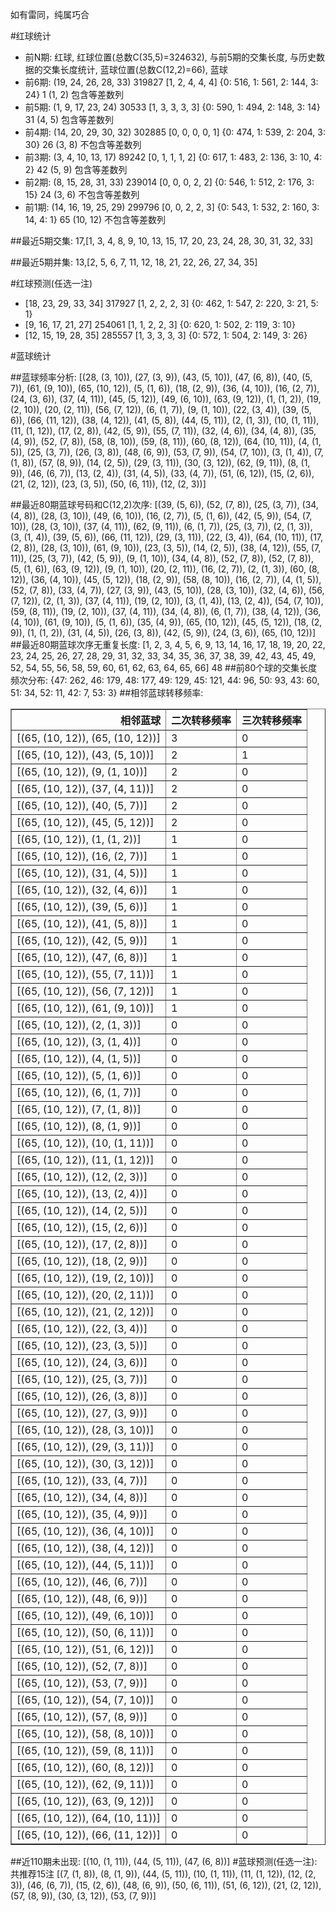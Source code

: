 <!-- 
.. title: 大乐透15083期(2015-07-20)数据分析报告
.. slug: dlott-15083-2015-07-20-report
.. date: 2015-07-21 08:00:00 UTC+08:00
.. tags: Lottery
.. link: 
.. description: 
.. type: text
-->

如有雷同，纯属巧合

<!-- TEASER_END-->

#红球统计

- 前N期: 红球, 红球位置(总数C(35,5)=324632), 与前5期的交集长度, 与历史数据的交集长度统计, 蓝球位置(总数C(12,2)=66), 蓝球
- 前6期: (19, 24, 26, 28, 33) 319827 [1, 2, 4, 4, 4] {0: 516, 1: 561, 2: 144, 3: 24} 1 (1, 2) 包含等差数列
- 前5期: (1, 9, 17, 23, 24) 30533 [1, 3, 3, 3, 3] {0: 590, 1: 494, 2: 148, 3: 14} 31 (4, 5) 包含等差数列
- 前4期: (14, 20, 29, 30, 32) 302885 [0, 0, 0, 0, 1] {0: 474, 1: 539, 2: 204, 3: 30} 26 (3, 8) 不包含等差数列
- 前3期: (3, 4, 10, 13, 17) 89242 [0, 1, 1, 1, 2] {0: 617, 1: 483, 2: 136, 3: 10, 4: 2} 42 (5, 9) 包含等差数列
- 前2期: (8, 15, 28, 31, 33) 239014 [0, 0, 0, 2, 2] {0: 546, 1: 512, 2: 176, 3: 15} 24 (3, 6) 不包含等差数列
- 前1期: (14, 16, 19, 25, 29) 299796 [0, 0, 2, 2, 3] {0: 543, 1: 532, 2: 160, 3: 14, 4: 1} 65 (10, 12) 不包含等差数列

##最近5期交集:
17,[1, 3, 4, 8, 9, 10, 13, 15, 17, 20, 23, 24, 28, 30, 31, 32, 33]

##最近5期并集:
13,[2, 5, 6, 7, 11, 12, 18, 21, 22, 26, 27, 34, 35]

#红球预测(任选一注)

- [18, 23, 29, 33, 34] 317927 [1, 2, 2, 2, 3] {0: 462, 1: 547, 2: 220, 3: 21, 5: 1}
- [9, 16, 17, 21, 27] 254061 [1, 1, 2, 2, 3] {0: 620, 1: 502, 2: 119, 3: 10}
- [12, 15, 19, 28, 35] 285557 [1, 3, 3, 3, 3] {0: 572, 1: 504, 2: 149, 3: 26}

#蓝球统计

##蓝球频率分析:
[(28, (3, 10)), (27, (3, 9)), (43, (5, 10)), (47, (6, 8)), (40, (5, 7)), (61, (9, 10)), (65, (10, 12)), (5, (1, 6)), (18, (2, 9)), (36, (4, 10)), (16, (2, 7)), (24, (3, 6)), (37, (4, 11)), (45, (5, 12)), (49, (6, 10)), (63, (9, 12)), (1, (1, 2)), (19, (2, 10)), (20, (2, 11)), (56, (7, 12)), (6, (1, 7)), (9, (1, 10)), (22, (3, 4)), (39, (5, 6)), (66, (11, 12)), (38, (4, 12)), (41, (5, 8)), (44, (5, 11)), (2, (1, 3)), (10, (1, 11)), (11, (1, 12)), (17, (2, 8)), (42, (5, 9)), (55, (7, 11)), (32, (4, 6)), (34, (4, 8)), (35, (4, 9)), (52, (7, 8)), (58, (8, 10)), (59, (8, 11)), (60, (8, 12)), (64, (10, 11)), (4, (1, 5)), (25, (3, 7)), (26, (3, 8)), (48, (6, 9)), (53, (7, 9)), (54, (7, 10)), (3, (1, 4)), (7, (1, 8)), (57, (8, 9)), (14, (2, 5)), (29, (3, 11)), (30, (3, 12)), (62, (9, 11)), (8, (1, 9)), (46, (6, 7)), (13, (2, 4)), (31, (4, 5)), (33, (4, 7)), (51, (6, 12)), (15, (2, 6)), (21, (2, 12)), (23, (3, 5)), (50, (6, 11)), (12, (2, 3))]

##最近80期蓝球号码和C(12,2)次序:
[(39, (5, 6)), (52, (7, 8)), (25, (3, 7)), (34, (4, 8)), (28, (3, 10)), (49, (6, 10)), (16, (2, 7)), (5, (1, 6)), (42, (5, 9)), (54, (7, 10)), (28, (3, 10)), (37, (4, 11)), (62, (9, 11)), (6, (1, 7)), (25, (3, 7)), (2, (1, 3)), (3, (1, 4)), (39, (5, 6)), (66, (11, 12)), (29, (3, 11)), (22, (3, 4)), (64, (10, 11)), (17, (2, 8)), (28, (3, 10)), (61, (9, 10)), (23, (3, 5)), (14, (2, 5)), (38, (4, 12)), (55, (7, 11)), (25, (3, 7)), (42, (5, 9)), (9, (1, 10)), (34, (4, 8)), (52, (7, 8)), (52, (7, 8)), (5, (1, 6)), (63, (9, 12)), (9, (1, 10)), (20, (2, 11)), (16, (2, 7)), (2, (1, 3)), (60, (8, 12)), (36, (4, 10)), (45, (5, 12)), (18, (2, 9)), (58, (8, 10)), (16, (2, 7)), (4, (1, 5)), (52, (7, 8)), (33, (4, 7)), (27, (3, 9)), (43, (5, 10)), (28, (3, 10)), (32, (4, 6)), (56, (7, 12)), (2, (1, 3)), (37, (4, 11)), (19, (2, 10)), (3, (1, 4)), (13, (2, 4)), (54, (7, 10)), (59, (8, 11)), (19, (2, 10)), (37, (4, 11)), (34, (4, 8)), (6, (1, 7)), (38, (4, 12)), (36, (4, 10)), (61, (9, 10)), (5, (1, 6)), (35, (4, 9)), (65, (10, 12)), (45, (5, 12)), (18, (2, 9)), (1, (1, 2)), (31, (4, 5)), (26, (3, 8)), (42, (5, 9)), (24, (3, 6)), (65, (10, 12))]
##最近80期蓝球次序无重复长度:
[1, 2, 3, 4, 5, 6, 9, 13, 14, 16, 17, 18, 19, 20, 22, 23, 24, 25, 26, 27, 28, 29, 31, 32, 33, 34, 35, 36, 37, 38, 39, 42, 43, 45, 49, 52, 54, 55, 56, 58, 59, 60, 61, 62, 63, 64, 65, 66] 48
##前80个球的交集长度频次分布:
{47: 262, 46: 179, 48: 177, 49: 129, 45: 121, 44: 96, 50: 93, 43: 60, 51: 34, 52: 11, 42: 7, 53: 3}
##相邻蓝球转移频率:
<table border="1" class="table table-striped dataframe">
  <thead>
    <tr style="text-align: right;">
      <th>相邻蓝球</th>
      <th>二次转移频率</th>
      <th>三次转移频率</th>
    </tr>
  </thead>
  <tbody>
    <tr>
      <td>[(65, (10, 12)), (65, (10, 12))]</td>
      <td>3</td>
      <td>0</td>
    </tr>
    <tr>
      <td>[(65, (10, 12)), (43, (5, 10))]</td>
      <td>2</td>
      <td>1</td>
    </tr>
    <tr>
      <td>[(65, (10, 12)), (9, (1, 10))]</td>
      <td>2</td>
      <td>0</td>
    </tr>
    <tr>
      <td>[(65, (10, 12)), (37, (4, 11))]</td>
      <td>2</td>
      <td>0</td>
    </tr>
    <tr>
      <td>[(65, (10, 12)), (40, (5, 7))]</td>
      <td>2</td>
      <td>0</td>
    </tr>
    <tr>
      <td>[(65, (10, 12)), (45, (5, 12))]</td>
      <td>2</td>
      <td>0</td>
    </tr>
    <tr>
      <td>[(65, (10, 12)), (1, (1, 2))]</td>
      <td>1</td>
      <td>0</td>
    </tr>
    <tr>
      <td>[(65, (10, 12)), (16, (2, 7))]</td>
      <td>1</td>
      <td>0</td>
    </tr>
    <tr>
      <td>[(65, (10, 12)), (31, (4, 5))]</td>
      <td>1</td>
      <td>0</td>
    </tr>
    <tr>
      <td>[(65, (10, 12)), (32, (4, 6))]</td>
      <td>1</td>
      <td>0</td>
    </tr>
    <tr>
      <td>[(65, (10, 12)), (39, (5, 6))]</td>
      <td>1</td>
      <td>0</td>
    </tr>
    <tr>
      <td>[(65, (10, 12)), (41, (5, 8))]</td>
      <td>1</td>
      <td>0</td>
    </tr>
    <tr>
      <td>[(65, (10, 12)), (42, (5, 9))]</td>
      <td>1</td>
      <td>0</td>
    </tr>
    <tr>
      <td>[(65, (10, 12)), (47, (6, 8))]</td>
      <td>1</td>
      <td>0</td>
    </tr>
    <tr>
      <td>[(65, (10, 12)), (55, (7, 11))]</td>
      <td>1</td>
      <td>0</td>
    </tr>
    <tr>
      <td>[(65, (10, 12)), (56, (7, 12))]</td>
      <td>1</td>
      <td>0</td>
    </tr>
    <tr>
      <td>[(65, (10, 12)), (61, (9, 10))]</td>
      <td>1</td>
      <td>0</td>
    </tr>
    <tr>
      <td>[(65, (10, 12)), (2, (1, 3))]</td>
      <td>0</td>
      <td>0</td>
    </tr>
    <tr>
      <td>[(65, (10, 12)), (3, (1, 4))]</td>
      <td>0</td>
      <td>0</td>
    </tr>
    <tr>
      <td>[(65, (10, 12)), (4, (1, 5))]</td>
      <td>0</td>
      <td>0</td>
    </tr>
    <tr>
      <td>[(65, (10, 12)), (5, (1, 6))]</td>
      <td>0</td>
      <td>0</td>
    </tr>
    <tr>
      <td>[(65, (10, 12)), (6, (1, 7))]</td>
      <td>0</td>
      <td>0</td>
    </tr>
    <tr>
      <td>[(65, (10, 12)), (7, (1, 8))]</td>
      <td>0</td>
      <td>0</td>
    </tr>
    <tr>
      <td>[(65, (10, 12)), (8, (1, 9))]</td>
      <td>0</td>
      <td>0</td>
    </tr>
    <tr>
      <td>[(65, (10, 12)), (10, (1, 11))]</td>
      <td>0</td>
      <td>0</td>
    </tr>
    <tr>
      <td>[(65, (10, 12)), (11, (1, 12))]</td>
      <td>0</td>
      <td>0</td>
    </tr>
    <tr>
      <td>[(65, (10, 12)), (12, (2, 3))]</td>
      <td>0</td>
      <td>0</td>
    </tr>
    <tr>
      <td>[(65, (10, 12)), (13, (2, 4))]</td>
      <td>0</td>
      <td>0</td>
    </tr>
    <tr>
      <td>[(65, (10, 12)), (14, (2, 5))]</td>
      <td>0</td>
      <td>0</td>
    </tr>
    <tr>
      <td>[(65, (10, 12)), (15, (2, 6))]</td>
      <td>0</td>
      <td>0</td>
    </tr>
    <tr>
      <td>[(65, (10, 12)), (17, (2, 8))]</td>
      <td>0</td>
      <td>0</td>
    </tr>
    <tr>
      <td>[(65, (10, 12)), (18, (2, 9))]</td>
      <td>0</td>
      <td>0</td>
    </tr>
    <tr>
      <td>[(65, (10, 12)), (19, (2, 10))]</td>
      <td>0</td>
      <td>0</td>
    </tr>
    <tr>
      <td>[(65, (10, 12)), (20, (2, 11))]</td>
      <td>0</td>
      <td>0</td>
    </tr>
    <tr>
      <td>[(65, (10, 12)), (21, (2, 12))]</td>
      <td>0</td>
      <td>0</td>
    </tr>
    <tr>
      <td>[(65, (10, 12)), (22, (3, 4))]</td>
      <td>0</td>
      <td>0</td>
    </tr>
    <tr>
      <td>[(65, (10, 12)), (23, (3, 5))]</td>
      <td>0</td>
      <td>0</td>
    </tr>
    <tr>
      <td>[(65, (10, 12)), (24, (3, 6))]</td>
      <td>0</td>
      <td>0</td>
    </tr>
    <tr>
      <td>[(65, (10, 12)), (25, (3, 7))]</td>
      <td>0</td>
      <td>0</td>
    </tr>
    <tr>
      <td>[(65, (10, 12)), (26, (3, 8))]</td>
      <td>0</td>
      <td>0</td>
    </tr>
    <tr>
      <td>[(65, (10, 12)), (27, (3, 9))]</td>
      <td>0</td>
      <td>0</td>
    </tr>
    <tr>
      <td>[(65, (10, 12)), (28, (3, 10))]</td>
      <td>0</td>
      <td>0</td>
    </tr>
    <tr>
      <td>[(65, (10, 12)), (29, (3, 11))]</td>
      <td>0</td>
      <td>0</td>
    </tr>
    <tr>
      <td>[(65, (10, 12)), (30, (3, 12))]</td>
      <td>0</td>
      <td>0</td>
    </tr>
    <tr>
      <td>[(65, (10, 12)), (33, (4, 7))]</td>
      <td>0</td>
      <td>0</td>
    </tr>
    <tr>
      <td>[(65, (10, 12)), (34, (4, 8))]</td>
      <td>0</td>
      <td>0</td>
    </tr>
    <tr>
      <td>[(65, (10, 12)), (35, (4, 9))]</td>
      <td>0</td>
      <td>0</td>
    </tr>
    <tr>
      <td>[(65, (10, 12)), (36, (4, 10))]</td>
      <td>0</td>
      <td>0</td>
    </tr>
    <tr>
      <td>[(65, (10, 12)), (38, (4, 12))]</td>
      <td>0</td>
      <td>0</td>
    </tr>
    <tr>
      <td>[(65, (10, 12)), (44, (5, 11))]</td>
      <td>0</td>
      <td>0</td>
    </tr>
    <tr>
      <td>[(65, (10, 12)), (46, (6, 7))]</td>
      <td>0</td>
      <td>0</td>
    </tr>
    <tr>
      <td>[(65, (10, 12)), (48, (6, 9))]</td>
      <td>0</td>
      <td>0</td>
    </tr>
    <tr>
      <td>[(65, (10, 12)), (49, (6, 10))]</td>
      <td>0</td>
      <td>0</td>
    </tr>
    <tr>
      <td>[(65, (10, 12)), (50, (6, 11))]</td>
      <td>0</td>
      <td>0</td>
    </tr>
    <tr>
      <td>[(65, (10, 12)), (51, (6, 12))]</td>
      <td>0</td>
      <td>0</td>
    </tr>
    <tr>
      <td>[(65, (10, 12)), (52, (7, 8))]</td>
      <td>0</td>
      <td>0</td>
    </tr>
    <tr>
      <td>[(65, (10, 12)), (53, (7, 9))]</td>
      <td>0</td>
      <td>0</td>
    </tr>
    <tr>
      <td>[(65, (10, 12)), (54, (7, 10))]</td>
      <td>0</td>
      <td>0</td>
    </tr>
    <tr>
      <td>[(65, (10, 12)), (57, (8, 9))]</td>
      <td>0</td>
      <td>0</td>
    </tr>
    <tr>
      <td>[(65, (10, 12)), (58, (8, 10))]</td>
      <td>0</td>
      <td>0</td>
    </tr>
    <tr>
      <td>[(65, (10, 12)), (59, (8, 11))]</td>
      <td>0</td>
      <td>0</td>
    </tr>
    <tr>
      <td>[(65, (10, 12)), (60, (8, 12))]</td>
      <td>0</td>
      <td>0</td>
    </tr>
    <tr>
      <td>[(65, (10, 12)), (62, (9, 11))]</td>
      <td>0</td>
      <td>0</td>
    </tr>
    <tr>
      <td>[(65, (10, 12)), (63, (9, 12))]</td>
      <td>0</td>
      <td>0</td>
    </tr>
    <tr>
      <td>[(65, (10, 12)), (64, (10, 11))]</td>
      <td>0</td>
      <td>0</td>
    </tr>
    <tr>
      <td>[(65, (10, 12)), (66, (11, 12))]</td>
      <td>0</td>
      <td>0</td>
    </tr>
  </tbody>
</table>
##近110期未出现:
[(10, (1, 11)), (44, (5, 11)), (47, (6, 8))]
#蓝球预测(任选一注):
共推荐15注
[(7, (1, 8)), (8, (1, 9)), (44, (5, 11)), (10, (1, 11)), (11, (1, 12)), (12, (2, 3)), (46, (6, 7)), (15, (2, 6)), (48, (6, 9)), (50, (6, 11)), (51, (6, 12)), (21, (2, 12)), (57, (8, 9)), (30, (3, 12)), (53, (7, 9))]

